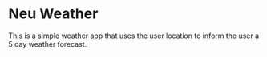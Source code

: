 # Neu Weather

This is a simple weather app that uses the user location to inform the user a 5 day weather forecast.